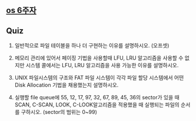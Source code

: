 [os 6주자](https://broadleaf-meadow-afa.notion.site/OS-6-1a05dda05b8d8006a230f3dd4a25b1b7?pvs=4)
---
## Quiz
1. 일반적으로 파일 테이블을 하나 더 구현하는 이유를 설명하시오. (오프셋)

2. 메모리 관리에 있어서 페이징 기법을 사용할때 LFU, LRU 알고리즘을 사용할 수 없지만 시스템 콜에서는 LFU, LRU 알고리즘을 사용 가능한 이유를 설명하시오. 

3. UNIX 파일시스템의 구조와 FAT 파일 시스템이 각각 파일 할당 시스템에서 어떤 Disk Allocation 기법을 채용했는지 설명하시오.

4. 실행할 file queue에  55, 12, 17, 97, 32, 67, 89, 45, 36의 sector가 있을 때 SCAN, C-SCAN, LOOK, C-LOOK알고리즘을 적용했을 때 실행되는 파일의 순서를 구하시오. (sector의 범위는 0~99)
